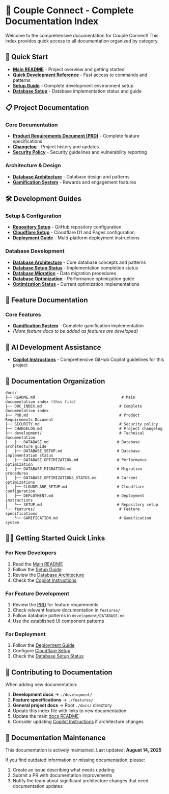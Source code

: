 # 📖 Couple Connect - Complete Documentation Index

Welcome to the comprehensive documentation for Couple Connect! This index provides quick access to all documentation organized by category.

## 🚀 Quick Start

- **[Main README](../README.md)** - Project overview and getting started
- **[Quick Development Reference](../QUICK_DEV_REFERENCE.md)** - Fast access to commands and patterns
- **[Setup Guide](./development/SETUP.md)** - Complete development environment setup
- **[Database Setup](./development/DATABASE_SETUP.md)** - Database implementation status and guide

## 📋 Project Documentation

### Core Documentation

- **[Product Requirements Document (PRD)](./PRD.md)** - Complete feature specifications
- **[Changelog](./CHANGELOG.md)** - Project history and updates
- **[Security Policy](./SECURITY.md)** - Security guidelines and vulnerability reporting

### Architecture & Design

- **[Database Architecture](./development/DATABASE.md)** - Database design and patterns
- **[Gamification System](./features/GAMIFICATION.md)** - Rewards and engagement features

## 🛠️ Development Guides

### Setup & Configuration

- **[Repository Setup](./development/SETUP.md)** - GitHub repository configuration
- **[Cloudflare Setup](./development/CLOUDFLARE_SETUP.md)** - Cloudflare D1 and Pages configuration
- **[Deployment Guide](./development/DEPLOYMENT.md)** - Multi-platform deployment instructions

### Database Development

- **[Database Architecture](./development/DATABASE.md)** - Core database concepts and patterns
- **[Database Setup Status](./development/DATABASE_SETUP.md)** - Implementation completion status
- **[Database Migration](./development/DATABASE_MIGRATION.md)** - Data migration procedures
- **[Database Optimization](./development/DATABASE_OPTIMIZATION.md)** - Performance optimization guide
- **[Optimization Status](./development/DATABASE_OPTIMIZATIONS_STATUS.md)** - Current optimization implementations

## 🎯 Feature Documentation

### Core Features

- **[Gamification System](./features/GAMIFICATION.md)** - Complete gamification implementation
- _(More feature docs to be added as features are developed)_

## 🤖 AI Development Assistance

- **[Copilot Instructions](../.copilot-instructions.md)** - Comprehensive GitHub Copilot guidelines for this project

## 📁 Documentation Organization

```
docs/
├── README.md                                      # Main documentation index (this file)
├── DOC_INDEX.md                                  # Complete documentation index
├── PRD.md                                        # Product Requirements Document
├── SECURITY.md                                   # Security policy
├── CHANGELOG.md                                  # Project changelog
├── development/                                  # Technical documentation
│   ├── DATABASE.md                              # Database architecture guide
│   ├── DATABASE_SETUP.md                        # Database implementation status
│   ├── DATABASE_OPTIMIZATION.md                 # Performance optimization
│   ├── DATABASE_MIGRATION.md                    # Migration procedures
│   ├── DATABASE_OPTIMIZATIONS_STATUS.md         # Current optimizations
│   ├── CLOUDFLARE_SETUP.md                      # Cloudflare configuration
│   ├── DEPLOYMENT.md                            # Deployment instructions
│   └── SETUP.md                                 # Repository setup
└── features/                                     # Feature specifications
    └── GAMIFICATION.md                           # Gamification system
```

## 🏃‍♂️ Getting Started Quick Links

### For New Developers

1. Read the [Main README](../README.md)
2. Follow the [Setup Guide](./development/SETUP.md)
3. Review the [Database Architecture](./development/DATABASE.md)
4. Check the [Copilot Instructions](../.copilot-instructions.md)

### For Feature Development

1. Review the [PRD](./PRD.md) for feature requirements
2. Check relevant feature documentation in `features/`
3. Follow database patterns in `development/DATABASE.md`
4. Use the established UI component patterns

### For Deployment

1. Follow the [Deployment Guide](./development/DEPLOYMENT.md)
2. Configure [Cloudflare Setup](./development/CLOUDFLARE_SETUP.md)
3. Check the [Database Setup Status](./development/DATABASE_SETUP.md)

## 📝 Contributing to Documentation

When adding new documentation:

1. **Development docs** → `./development/`
2. **Feature specifications** → `./features/`
3. **General project docs** → Root `./docs/` directory
4. Update this index file with links to new documentation
5. Update the main [docs README](./README.md)
6. Consider updating [Copilot Instructions](../.copilot-instructions.md) if architecture changes

## 🔄 Documentation Maintenance

This documentation is actively maintained. Last updated: **August 14, 2025**

If you find outdated information or missing documentation, please:

1. Create an issue describing what needs updating
2. Submit a PR with documentation improvements
3. Notify the team about significant architecture changes that need documentation updates
